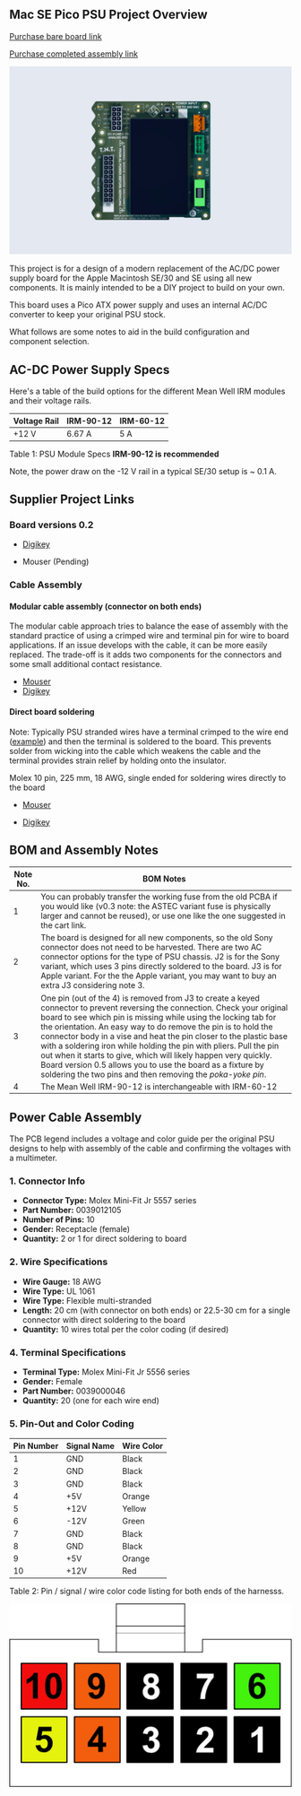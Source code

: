 ## Mac SE Pico PSU Project Overview

[Purchase bare board link](https://www.tindie.com/products/ttdesign/diy-macintosh-se30-se-pico-power-supply-board/)

[Purchase completed assembly link](https://www.tindie.com/products/ttdesign/macintosh-mac-se30-se-pico-atx-power-supply/)

![](/images/PSU_SE_Pico_3D_Rendering.jpg)

This project is for a design of a modern replacement of the AC/DC power supply board for the Apple Macintosh SE/30 and SE using all new components. It is mainly intended to be a DIY project to build on your own.

This board uses a Pico ATX power supply and uses an internal AC/DC converter to keep your original PSU stock.

What follows are some notes to aid in the build configuration and component selection. 

## AC-DC Power Supply Specs

Here's a table of the build options for the different Mean Well IRM modules and their voltage rails.

| Voltage Rail |IRM-90-12 | IRM-60-12 |
| ----- | ------------- | ------- |
| +12 V |  6.67 A    | 5 A |
Table 1: PSU Module Specs **IRM-90-12 is recommended**

Note, the power draw on the -12 V rail in a typical SE/30 setup is ~ 0.1 A.

## Supplier Project Links

### Board versions 0.2

- [Digikey](https://www.digikey.com/en/mylists/list/SZG5HO0RRM)

- Mouser (Pending)

### Cable Assembly

#### Modular cable assembly (connector on both ends)

The modular cable approach tries to balance the ease of assembly with the standard practice of using a crimped wire and terminal pin for wire to board applications. If an issue develops with the cable, it can be more easily replaced. The trade-off is it adds two components for the connectors and some small additional contact resistance.

- [Mouser]()
- [Digikey]()

#### Direct board soldering

Note: Typically PSU stranded wires have a terminal crimped to the wire end ([example](https://www.digikey.com/en/products/detail/te-connectivity-amp-connectors/170338-1/1861092)) and then the terminal is soldered to the board. This prevents solder from wicking into the cable which weakens the cable and the terminal provides strain relief by holding onto the insulator.

Molex 10 pin, 225 mm, 18 AWG, single ended for soldering wires directly to the board

- [Mouser](https://www.mouser.com/ProjectManager/ProjectDetail.aspx?AccessID=94fdc6ba0d)

- [Digikey](https://www.digikey.com/en/mylists/list/Y2ULEIMUVL)

## BOM and Assembly Notes

| Note No. | BOM Notes                                                    |
| -------- | ------------------------------------------------------------ |
| 1        | You can probably transfer the working fuse from the old PCBA if you would like (v0.3 note: the ASTEC variant fuse is physically larger and cannot be reused), or use one like the one suggested in the cart link. |
| 2        | The board is designed for all new components, so the old Sony connector does not need to be harvested. There are two AC connector options for the type of PSU chassis. J2 is for the Sony variant, which uses 3 pins directly soldered to the board. J3 is for Apple variant. For the the Apple variant, you may want to buy an extra J3 considering note 3. |
| 3        | One pin (out of the 4) is removed from J3 to create a keyed connector to prevent reversing the connection. Check your original board to see which pin is missing while using the locking tab for the orientation. An easy way to do remove the pin is to hold the connector body in a vise and heat the pin closer to the plastic base with a soldering iron while holding the pin with pliers. Pull the pin out when it starts to give, which will likely happen very quickly. Board version 0.5 allows you to use the board as a fixture by soldering the two pins and then removing the *poka-yoke pin*. |
| 4        | The Mean Well IRM-90-12 is interchangeable with IRM-60-12 |

## Power Cable Assembly

The PCB legend includes a voltage and color guide per the original PSU designs to help with assembly of the cable and confirming the voltages with a multimeter.

### 1. Connector Info

- **Connector Type:** Molex Mini-Fit Jr 5557 series
- **Part Number:** 0039012105
- **Number of Pins:** 10
- **Gender:** Receptacle (female)
- **Quantity:** 2 or 1 for direct soldering to board

### 2. Wire Specifications

- **Wire Gauge:** 18 AWG
- **Wire Type:** UL 1061
- **Wire Type:** Flexible multi-stranded
- **Length:** 20 cm (with connector on both ends) or 22.5-30 cm for a single connector with direct soldering to the board
- **Quantity:** 10 wires total per the color coding (if desired)

### 4. Terminal Specifications

- **Terminal Type:** Molex Mini-Fit Jr 5556 series
- **Gender:** Female
- **Part Number:** 0039000046
- **Quantity:** 20 (one for each wire end)

### 5. Pin-Out and Color Coding

| Pin Number | Signal Name | Wire Color |
| ---------- | ----------- | ---------- |
| 1          | GND         | Black      |
| 2          | GND         | Black      |
| 3          | GND         | Black      |
| 4          | +5V         | Orange     |
| 5          | +12V        | Yellow     |
| 6          | -12V        | Green      |
| 7          | GND         | Black      |
| 8          | GND         | Black      |
| 9          | +5V         | Orange     |
| 10         | +12V        | Red        |

Table 2: Pin / signal / wire color code listing for both ends of the harnesss.

![](/images/cable_harness_layout.png)
